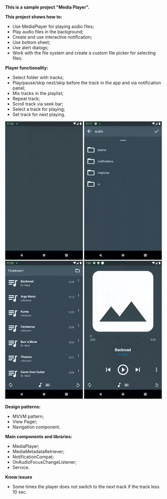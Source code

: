 **This is a sample project "Media Player".**

**This project shows how to:**
- Use MediaPlayer for playing audio files;
- Play audio files in the background;
- Create and use interactive notification;
- Use bottom sheet;
- Use alert dialogs;
- Work with the file system and create a custom file picker for selecting files.

**Player functionality:**
- Select folder with tracks;
- Play/pause/skip next/skip before the track in the app and via notification panel;
- Mix tracks in the playlist;
- Repeat track;
- Scroll track via seek bar;
- Select a track for playing;
- Set track for next playing.

<img src="https://github.com/AnastasiaKubova/MediaPlayer/blob/master/preview/bg.gif?raw=true" width="250" /> <img src="https://github.com/AnastasiaKubova/MediaPlayer/blob/master/preview/filepicker.gif?raw=true" width="250"/> <img src="https://github.com/AnastasiaKubova/MediaPlayer/blob/master/preview/playlist.gif?raw=true" width="250"> <img src="https://github.com/AnastasiaKubova/MediaPlayer/blob/master/preview/viewpager.gif?raw=true" width="250">

**Design patterns:**
- MVVM pattern;
- View Pager;
- Navigation component.

**Main components and libraries:**
- MediaPlayer;
- MediaMetadataRetriever;
- NotificationCompat;
- OnAudioFocusChangeListener;
- Service.

**Know issues**
- Some times the player does not switch to the next track if the track less 10 sec.
